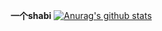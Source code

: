 **一个shabi**
[![Anurag's github stats](https://github-readme-stats.vercel.app/api?XYZ1024=anuraghazra)](https://github.com/anuraghazra/github-readme-stats)
